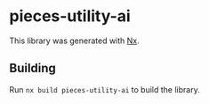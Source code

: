 # pieces-utility-ai

This library was generated with [Nx](https://nx.dev).

## Building

Run `nx build pieces-utility-ai` to build the library.
